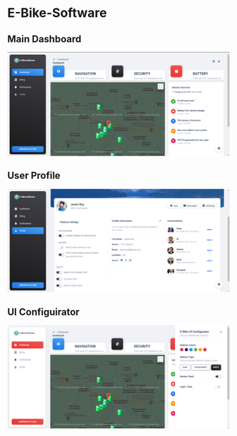 # E-Bike-Software
## Main Dashboard
![Main DashBoard](https://github.com/mr-jestin-roy/E-Bike-Software/blob/main/Main%20dashboard.png)
## User Profile
![User Profile](https://github.com/mr-jestin-roy/E-Bike-Software/blob/main/user%20Profile.png)
## UI Configuirator
![Configurator](https://github.com/mr-jestin-roy/E-Bike-Software/blob/main/UI%20Configurator.png)
